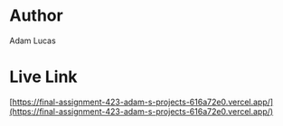 # Author
Adam Lucas

# Live Link

[https://final-assignment-423-adam-s-projects-616a72e0.vercel.app/](https://final-assignment-423-adam-s-projects-616a72e0.vercel.app/)